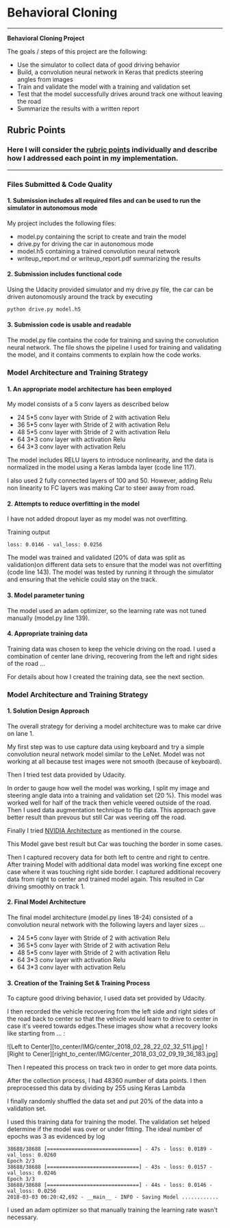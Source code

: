# **Behavioral Cloning** 


---

**Behavioral Cloning Project**

The goals / steps of this project are the following:
* Use the simulator to collect data of good driving behavior
* Build, a convolution neural network in Keras that predicts steering angles from images
* Train and validate the model with a training and validation set
* Test that the model successfully drives around track one without leaving the road
* Summarize the results with a written report


[//]: # (Image References)

[image1]: ./examples/placeholder.png "Model Visualization"
[image2]: ./examples/placeholder.png "Grayscaling"
[image3]: ./examples/placeholder_small.png "Recovery Image"
[image4]: ./examples/placeholder_small.png "Recovery Image"
[image5]: ./examples/placeholder_small.png "Recovery Image"
[image6]: ./examples/placeholder_small.png "Normal Image"
[image7]: ./examples/placeholder_small.png "Flipped Image"

## Rubric Points
### Here I will consider the [rubric points](https://review.udacity.com/#!/rubrics/432/view) individually and describe how I addressed each point in my implementation.  

---
### Files Submitted & Code Quality

#### 1. Submission includes all required files and can be used to run the simulator in autonomous mode

My project includes the following files:
* model.py containing the script to create and train the model
* drive.py for driving the car in autonomous mode
* model.h5 containing a trained convolution neural network 
* writeup_report.md or writeup_report.pdf summarizing the results

#### 2. Submission includes functional code
Using the Udacity provided simulator and my drive.py file, the car can be driven autonomously around the track by executing 
```sh
python drive.py model.h5
```

#### 3. Submission code is usable and readable

The model.py file contains the code for training and saving the convolution neural network. The file shows the pipeline I used for training and validating the model, and it contains comments to explain how the code works.

### Model Architecture and Training Strategy

#### 1. An appropriate model architecture has been employed


My model consists of a 5 conv layers as described below  

* 24 5*5 conv layer with Stride of 2 with activation Relu
* 36 5*5 conv layer with Stride of 2 with activation Relu
* 48 5*5 conv layer with Stride of 2 with activation Relu
* 64 3*3 conv layer with activation Relu
* 64 3*3 conv layer with activation Relu


The model includes RELU layers to introduce nonlinearity, and the data is normalized in the model using a Keras lambda layer (code line 117).

I also used 2 fully connected layers of 100 and 50. However, adding Relu non linearity to FC layers was making Car to steer away from road.  

#### 2. Attempts to reduce overfitting in the model

I have not added dropout layer as my model was not overfitting. 

Training output
```
loss: 0.0146 - val_loss: 0.0256
```
 

The model was trained and validated (20% of data was split as validation)on different data sets to ensure that the model was not overfitting (code line 143). The model was tested by running it through the simulator and ensuring that the vehicle could stay on the track.

#### 3. Model parameter tuning

The model used an adam optimizer, so the learning rate was not tuned manually (model.py line 139).

#### 4. Appropriate training data

Training data was chosen to keep the vehicle driving on the road. I used a combination of center lane driving, recovering from the left and right sides of the road ... 

For details about how I created the training data, see the next section. 

### Model Architecture and Training Strategy

#### 1. Solution Design Approach

The overall strategy for deriving a model architecture was to make car drive on lane 1.



My first step was to use capture data using keyboard and try a simple convolution neural network model similar to the LeNet. Model was not working at all because test images were not smooth (because of keyboard).

Then I tried test data provided by Udacity.

In order to gauge how well the model was working, I split my image and steering angle data into a training and validation set (20 %). This model was worked well for half of the track then vehicle veered outside of the road.
Then I used data augmentation technique to flip data. This approach gave better result than prevous but still Car was veering off the road.

Finally I tried [NVIDIA Architecture](http://images.nvidia.com/content/tegra/automotive/images/2016/solutions/pdf/end-to-end-dl-using-px.pdf) as mentioned in the course.

This Model gave best result but Car was touching the border in some cases.

Then I captured recovery data for both left to centre and right to centre. After training Model with additional data model was working fine except one case where it was touching right side border.
I captured additional recovery data from right to center and trained model again. This resulted in Car driving smoothly on track 1.  


#### 2. Final Model Architecture

The final model architecture (model.py lines 18-24) consisted of a convolution neural network with the following layers and layer sizes ...

* 24 5*5 conv layer with Stride of 2 with activation Relu
* 36 5*5 conv layer with Stride of 2 with activation Relu
* 48 5*5 conv layer with Stride of 2 with activation Relu
* 64 3*3 conv layer with activation Relu
* 64 3*3 conv layer with activation Relu


#### 3. Creation of the Training Set & Training Process

To capture good driving behavior, I used data set provided by Udacity.


I then recorded the vehicle recovering from the left side and right sides of the road back to center so that the vehicle would learn to drive to center in case it's veered towards edges.These images show what a recovery looks like starting from ... :

![Left to Center][to_center/IMG/center_2018_02_28_22_02_32_511.jpg]
![Right to Cener][right_to_center/IMG/center_2018_03_02_09_19_36_183.jpg]

Then I repeated this process on track two in order to get more data points.


After the collection process, I had 48360 number of data points. I then preprocessed this data by dividing by 255 using Keras Lambda


I finally randomly shuffled the data set and put 20% of the data into a validation set. 

I used this training data for training the model. The validation set helped determine if the model was over or under fitting. The ideal number of epochs was 3 as evidenced by log  

```
38688/38688 [==============================] - 47s - loss: 0.0189 - val_loss: 0.0260
Epoch 2/3
38688/38688 [==============================] - 43s - loss: 0.0157 - val_loss: 0.0246
Epoch 3/3
38688/38688 [==============================] - 44s - loss: 0.0146 - val_loss: 0.0256
2018-03-03 06:20:42,692 - __main__ - INFO - Saving Model ............
```

I used an adam optimizer so that manually training the learning rate wasn't necessary.
